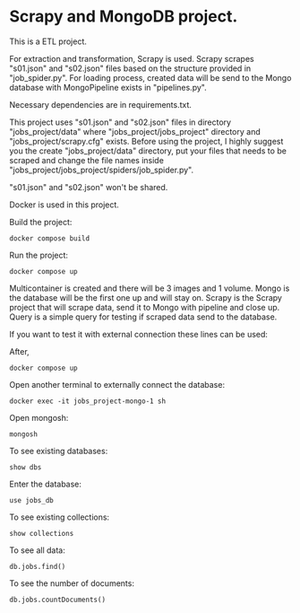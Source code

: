 # Scrapy and MongoDB project.

This is a ETL project. 

For extraction and transformation, Scrapy is used. Scrapy scrapes "s01.json" and "s02.json" files based on the structure provided in "job_spider.py".
For loading process, created data will be send to the Mongo database with MongoPipeline exists in "pipelines.py".

Necessary dependencies are in requirements.txt.

This project uses "s01.json" and "s02.json" files in directory "jobs_project/data" where 
"jobs_project/jobs_project" directory and "jobs_project/scrapy.cfg" exists.
Before using the project, I highly suggest you the create "jobs_project/data" directory, 
put your files that needs to be scraped and change the file names inside "jobs_project/jobs_project/spiders/job_spider.py".

"s01.json" and "s02.json" won't be shared.

Docker is used in this project. 

Build the project:
```
docker compose build
```

Run the project:
```
docker compose up
```

Multicontainer is created and there will be 3 images and 1 volume.
Mongo is the database will be the first one up and will stay on.
Scrapy is the Scrapy project that will scrape data, send it to Mongo with pipeline and close up.
Query is a simple query for testing if scraped data send to the database.

If you want to test it with external connection these lines can be used:

After, 
```
docker compose up
```
Open another terminal to externally connect the database:
```
docker exec -it jobs_project-mongo-1 sh
```
Open mongosh:
```
mongosh
```
To see existing databases:
```
show dbs
```
Enter the database:
```
use jobs_db
```
To see existing collections:
```
show collections
```
To see all data:
```
db.jobs.find()
```
To see the number of documents:
```
db.jobs.countDocuments()
```

